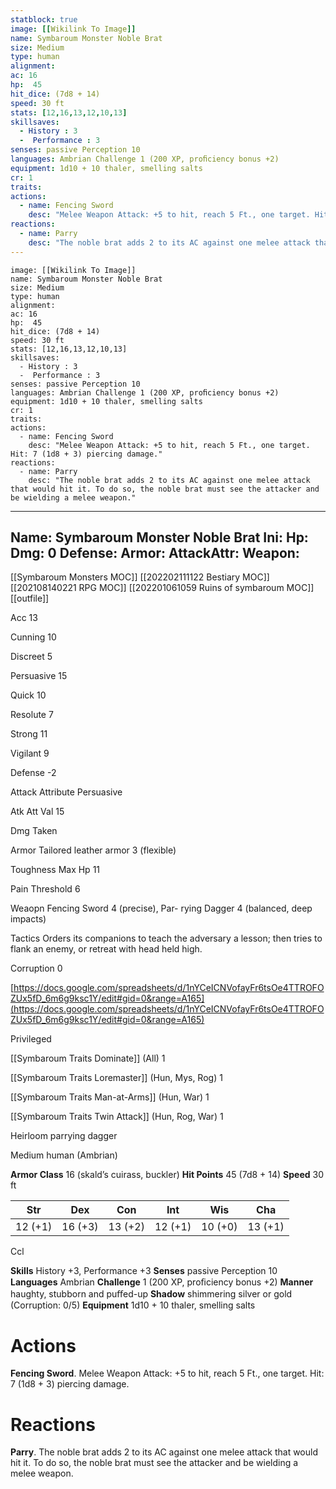 ```yaml
---
statblock: true
image: [[Wikilink To Image]]
name: Symbaroum Monster Noble Brat
size: Medium
type: human
alignment:
ac: 16
hp:  45
hit_dice: (7d8 + 14)
speed: 30 ft
stats: [12,16,13,12,10,13]
skillsaves:
  - History : 3
  -  Performance : 3
senses: passive Perception 10
languages: Ambrian Challenge 1 (200 XP, proﬁciency bonus +2)
equipment: 1d10 + 10 thaler, smelling salts
cr: 1
traits:
actions:
  - name: Fencing Sword
    desc: "Melee Weapon Attack: +5 to hit, reach 5 Ft., one target. Hit: 7 (1d8 + 3) piercing damage."
reactions:
  - name: Parry
    desc: "The noble brat adds 2 to its AC against one melee attack that would hit it. To do so, the noble brat must see the attacker and be wielding a melee weapon."
---
```

```statblock
image: [[Wikilink To Image]]
name: Symbaroum Monster Noble Brat
size: Medium
type: human
alignment:
ac: 16
hp:  45
hit_dice: (7d8 + 14)
speed: 30 ft
stats: [12,16,13,12,10,13]
skillsaves:
  - History : 3
  -  Performance : 3
senses: passive Perception 10
languages: Ambrian Challenge 1 (200 XP, proﬁciency bonus +2)
equipment: 1d10 + 10 thaler, smelling salts
cr: 1
traits:
actions:
  - name: Fencing Sword
    desc: "Melee Weapon Attack: +5 to hit, reach 5 Ft., one target. Hit: 7 (1d8 + 3) piercing damage."
reactions:
  - name: Parry
    desc: "The noble brat adds 2 to its AC against one melee attack that would hit it. To do so, the noble brat must see the attacker and be wielding a melee weapon."
```
---
Name: Symbaroum Monster Noble Brat
Ini: 
Hp: 
Dmg: 0
Defense: 
Armor: 
AttackAttr: 
Weapon: 
---
[[Symbaroum Monsters MOC]]
[[202202111122 Bestiary MOC]]
[[202108140221 RPG MOC]]
[[202201061059 Ruins of symbaroum MOC]]
[[outfile]]

Acc 13

Cunning 10

Discreet 5

Persuasive 15

Quick 10

Resolute 7

Strong 11

Vigilant 9

Defense -2

Attack Attribute Persuasive

Atk Att Val 15

Dmg Taken

Armor Tailored leather armor 3 (flexible)

Toughness Max Hp 11

Pain Threshold 6

Weaopn Fencing Sword 4 (precise), Par- rying Dagger 4 (balanced, deep impacts)

Tactics Orders its companions to teach the adversary a lesson; then tries to flank an enemy, or retreat with head held high.

Corruption 0

[https://docs.google.com/spreadsheets/d/1nYCeICNVofayFr6tsOe4TTROFOZUx5fD_6m6g9ksc1Y/edit#gid=0&range=A165](https://docs.google.com/spreadsheets/d/1nYCeICNVofayFr6tsOe4TTROFOZUx5fD_6m6g9ksc1Y/edit#gid=0&range=A165)

Privileged

[[Symbaroum Traits Dominate]] (All) 1

[[Symbaroum Traits Loremaster]] (Hun, Mys, Rog) 1

[[Symbaroum Traits Man-at-Arms]] (Hun, War) 1

[[Symbaroum Traits Twin Attack]] (Hun, Rog, War) 1

Heirloom parrying dagger

Medium human (Ambrian)



**Armor Class** 16 (skald’s cuirass, buckler) 
**Hit Points** 45 (7d8 + 14) 
**Speed** 30 ft


| Str     | Dex     | Con     | Int     | Wis     | Cha     |
| ------- | ------- | ------- | ------- | ------- | ------- |
| 12 (+1) | 16 (+3) | 13 (+2) | 12 (+1) | 10 (+0) | 13 (+1) |
Ccl

**Skills** History +3, Performance +3 
**Senses** passive Perception 10 
**Languages** Ambrian **Challenge** 1 (200 XP, proﬁciency bonus +2)
**Manner** haughty, stubborn and puﬀed-up 
**Shadow** shimmering silver or gold (Corruption: 0/5) 
**Equipment** 1d10 + 10 thaler, smelling salts

# Actions

**Fencing Sword**. Melee Weapon Attack: +5 to hit, reach 5 Ft., one target. Hit: 7 (1d8 + 3) piercing damage.

# Reactions

**Parry**. The noble brat adds 2 to its AC against one melee attack that would hit it. To do so, the noble brat must see the attacker and be wielding a melee weapon.

